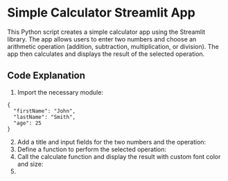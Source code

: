 # Simple Calculator Streamlit App
This Python script creates a simple calculator app using the Streamlit library. The app allows users to enter two numbers and choose an arithmetic operation (addition, subtraction, multiplication, or division). The app then calculates and displays the result of the selected operation.

## Code Explanation
1. Import the necessary module:
```
{
  "firstName": "John",
  "lastName": "Smith",
  "age": 25
}
```
2. Add a title and input fields for the two numbers and the operation:
3. Define a function to perform the selected operation:
4. Call the calculate function and display the result with custom font color and size:
5. 
